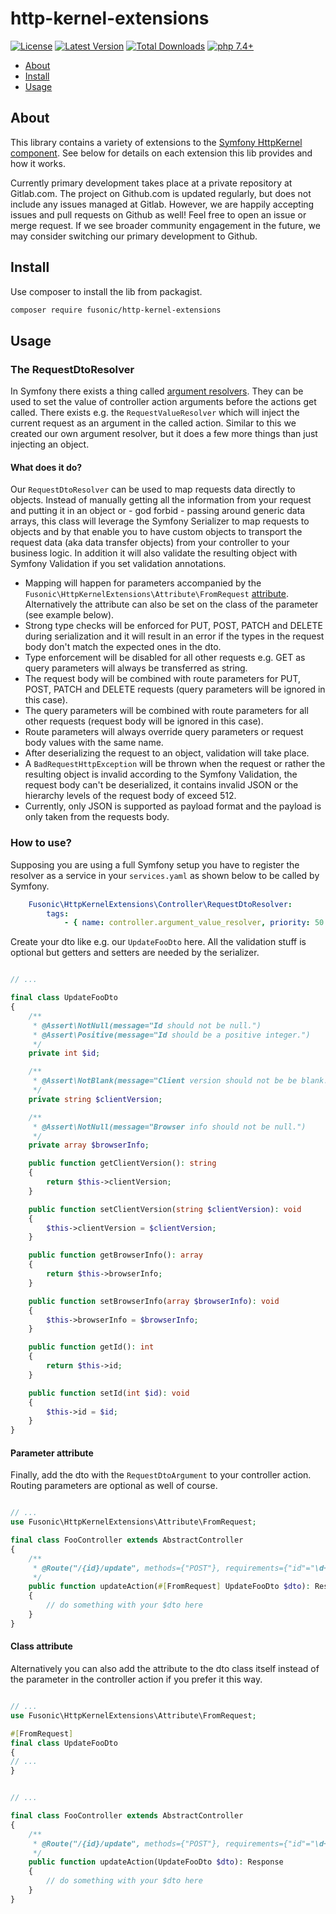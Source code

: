 # http-kernel-extensions

[![License](https://img.shields.io/packagist/l/fusonic/http-kernel-extensions?color=blue)](https://github.com/fusonic/http-kernel-extensions/blob/master/LICENSE)
[![Latest Version](https://img.shields.io/github/tag/fusonic/http-kernel-extensions.svg?color=blue)](https://github.com/fusonic/http-kernel-extensions/releases)
[![Total Downloads](https://img.shields.io/packagist/dt/fusonic/http-kernel-extensions.svg?color=blue)](https://packagist.org/packages/fusonic/http-kernel-extensions)
[![php 7.4+](https://img.shields.io/badge/php-min%207.4-blue.svg)](https://gitlab.com/fusonic/devops/php/extensions/-/blob/12-open-source-preparations/packages/http-kernel-extensions/composer.json)

* [About](#about)
* [Install](#install)
* [Usage](#usage)

## About

This library contains a variety of extensions to the [Symfony HttpKernel component](https://symfony.com/doc/current/components/http_kernel.html). See below for details on each extension this lib provides and how it works.

Currently primary development takes place at a private repository at Gitlab.com. The project on Github.com is updated regularly, but does not include any issues managed at Gitlab. However, we are happily accepting issues and pull requests on Github as well! Feel free to open an issue or merge request. If we see broader community engagement in the future, we may consider switching our primary development to Github.

## Install

Use composer to install the lib from packagist.

```bash
composer require fusonic/http-kernel-extensions
```

## Usage

### The RequestDtoResolver

In Symfony there exists a thing called [argument resolvers](https://symfony.com/doc/current/controller/argument_value_resolver.html). They can be used to set the value of controller action arguments before the actions get called. There exists e.g. the `RequestValueResolver` which will inject the current request as an argument in the called  action. Similar to this we created our own argument resolver, but it does a few more things than just injecting an object.

#### What does it do?
Our `RequestDtoResolver` can be used to map requests data directly to objects. Instead of manually getting all the
 information from your request and putting it in an object or - god forbid - passing around generic data arrays, this
  class will leverage the Symfony Serializer to map requests to objects and by that enable you to have custom objects
   to transport the request data (aka data transfer objects) from your controller to your business logic. In
    addition it will also validate the resulting object with Symfony Validation if you set validation annotations. 

- Mapping will happen for parameters accompanied by the `Fusonic\HttpKernelExtensions\Attribute\FromRequest` [attribute](src/Attribute/FromRequest.php). Alternatively the attribute can also be set on the class of the parameter (see example below).
- Strong type checks will be enforced for PUT, POST, PATCH and DELETE during serialization and it will result in an
 error if the types in the request body don't match the expected ones in the dto.
- Type enforcement will be disabled for all other requests e.g. GET as query parameters will always be transferred as
 string.
- The request body will be combined with route parameters for PUT, POST, PATCH and DELETE requests (query parameters
 will be ignored in this case).
- The query parameters will be combined with route parameters for all other requests (request body will be ignored in
 this case).
 - Route parameters will always override query parameters or request body values with the same name.
 - After deserializing the request to an object, validation will take place.
 - A `BadRequestHttpException` will be thrown when the request or rather the resulting object is invalid according to
  the Symfony Validation, the request body can't be deserialized, it contains invalid JSON or the hierarchy levels 
   of the request body of exceed 512.
- Currently, only JSON is supported as payload format and the payload is only taken from the requests body.

### How to use?

Supposing you are using a full Symfony setup you have to register the resolver as a service in your `services.yaml` as
 shown below to be called by Symfony.

```yaml
    Fusonic\HttpKernelExtensions\Controller\RequestDtoResolver:
        tags:
            - { name: controller.argument_value_resolver, priority: 50 }
```

Create your dto like e.g. our `UpdateFooDto` here. All the validation stuff is optional but getters and setters are
 needed by the serializer.

```php

// ...

final class UpdateFooDto
{
    /**
     * @Assert\NotNull(message="Id should not be null.")
     * @Assert\Positive(message="Id should be a positive integer.")
     */
    private int $id;

    /**
     * @Assert\NotBlank(message="Client version should not be be blank.")
     */
    private string $clientVersion;

    /**
     * @Assert\NotNull(message="Browser info should not be null.")
     */
    private array $browserInfo;

    public function getClientVersion(): string
    {
        return $this->clientVersion;
    }

    public function setClientVersion(string $clientVersion): void
    {
        $this->clientVersion = $clientVersion;
    }

    public function getBrowserInfo(): array
    {
        return $this->browserInfo;
    }

    public function setBrowserInfo(array $browserInfo): void
    {
        $this->browserInfo = $browserInfo;
    }

    public function getId(): int
    {
        return $this->id;
    }

    public function setId(int $id): void
    {
        $this->id = $id;
    }
}
```

#### Parameter attribute

Finally, add the dto with the `RequestDtoArgument` to your controller action. Routing parameters are optional as well of course.

```php

// ...
use Fusonic\HttpKernelExtensions\Attribute\FromRequest;

final class FooController extends AbstractController
{
    /**
     * @Route("/{id}/update", methods={"POST"}, requirements={"id"="\d+"})
     */
    public function updateAction(#[FromRequest] UpdateFooDto $dto): Response
    {
        // do something with your $dto here
    }
}
```

#### Class attribute

Alternatively you can also add the attribute to the dto class itself instead of the parameter in the controller action if you prefer it this way.

```php

// ...
use Fusonic\HttpKernelExtensions\Attribute\FromRequest;

#[FromRequest]
final class UpdateFooDto
{
// ...
}
```

```php

// ...

final class FooController extends AbstractController
{
    /**
     * @Route("/{id}/update", methods={"POST"}, requirements={"id"="\d+"})
     */
    public function updateAction(UpdateFooDto $dto): Response
    {
        // do something with your $dto here
    }
}
```
